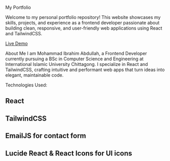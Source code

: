 My Portfolio

Welcome to my personal portfolio repository! This website showcases my skills, projects, and experience as a frontend developer passionate about building clean, responsive, and user-friendly web applications using React and TailwindCSS.

[Live Demo](https://ibrahims-portfolio-site.vercel.app/)

About Me
I am Mohammad Ibrahim Abdullah, a Frontend Developer currently pursuing a BSc in Computer Science and Engineering at International Islamic University Chittagong. I specialize in React and TailwindCSS, crafting intuitive and performant web apps that turn ideas into elegant, maintainable code.

Technologies Used:
## React

## TailwindCSS

## EmailJS for contact form

## Lucide React & React Icons for UI icons